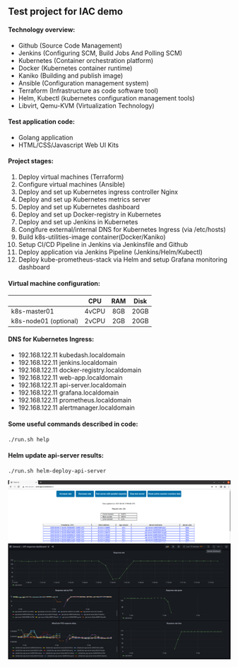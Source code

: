 ## Test project for IAC demo

#### Technology overview:
- Github (Source Code Management)
- Jenkins (Configuring SCM, Build Jobs And Polling SCM)
- Kubernetes (Container orchestration platform)
- Docker (Kubernetes container runtime)
- Kaniko (Building and publish image)
- Ansible (Configuration management system)
- Terraform (Infrastructure as code software tool)
- Helm, Kubectl (kubernetes configuration management tools)
- Libvirt, Qemu-KVM (Virtualization Technology)

#### Test application code:
- Golang application
- HTML/CSS/Javascript Web UI Kits

#### Project stages:
1. Deploy virtual machines (Terraform)
1. Configure virtual machines (Ansible)
1. Deploy and set up Kubernetes ingress controller Nginx
1. Deploy and set up Kubernetes metrics server
1. Deploy and set up Kubernetes dashboard
1. Deploy and set up Docker-registry in Kubernetes
1. Deploy and set up Jenkins in Kubernetes
1. Congifure external/internal DNS for Kubernetes Ingress (via /etc/hosts)
1. Build k8s-utilities-image container(Docker/Kaniko) 
1. Setup CI/CD Pipeline in Jenkins via Jenkinsfile and Github
1. Deploy application via Jenkins Pipeline (Jenkins/Helm/Kubectl)
1. Deploy kube-prometheus-stack via Helm and setup Grafana monitoring dashboard

#### Virtual machine configuration:
|                       |  CPU  | RAM | Disk |
| --------------------- |:-----:|:---:|:----:|
| k8s-master01          | 4vCPU | 8GB | 20GB |
| k8s-node01 (optional) | 2vCPU | 2GB | 20GB |


#### DNS for Kubernetes Ingress:
- 192.168.122.11 kubedash.localdomain
- 192.168.122.11 jenkins.localdomain
- 192.168.122.11 docker-registry.localdomain
- 192.168.122.11 web-app.localdomain
- 192.168.122.11 api-server.localdomain
- 192.168.122.11 grafana.localdomain
- 192.168.122.11 prometheus.localdomain
- 192.168.122.11 alertmanager.localdomain

#### Some useful commands described in code:
```
./run.sh help
```

#### Helm update api-server results:
```
./run.sh helm-deploy-api-server
```
![](web-app_api-server-helm-deploy.png)
![](grafana_api-server-helm-deploy.png)